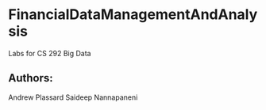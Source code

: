 FinancialDataManagementAndAnalysis
==================================

Labs for CS 292 Big Data

Authors:
--------
Andrew Plassard 
Saideep Nannapaneni
